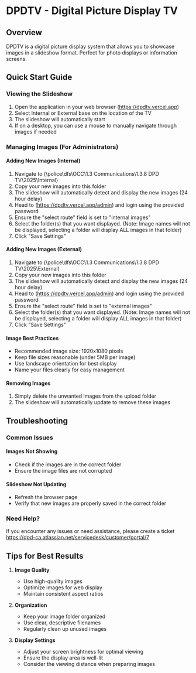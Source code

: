 # DPDTV - Digital Picture Display TV

## Overview

DPDTV is a digital picture display system that allows you to showcase images in a slideshow format. Perfect for photo displays or information screens.

## Quick Start Guide

### Viewing the Slideshow

1. Open the application in your web browser (https://dpdtv.vercel.app)
2. Select Internal or External base on the location of the TV
3. The slideshow will automatically start
4. If on a desktop, you can use a mouse to manually navigate through images if needed

### Managing Images (For Administrators)

#### Adding New Images (Internal)

1. Navigate to (\\police\dfs\OCC\1.3 Communications\1.3.8 DPD TV\2025\Internal)
2. Copy your new images into this folder
3. The slideshow will automatically detect and display the new images (24 hour delay)
4. Head to (https://dpdtv.vercel.app/admin) and login using the provided password
5. Ensure the "select route" field is set to "internal images"
6. Select the folder(s) that you want displayed. (Note: Image names will not be displayed, selecting a folder will display ALL images in that folder)
7. Click "Save Settings"

#### Adding New Images (External)

1. Navigate to (\\police\dfs\OCC\1.3 Communications\1.3.8 DPD TV\2025\External)
2. Copy your new images into this folder
3. The slideshow will automatically detect and display the new images (24 hour delay)
4. Head to (https://dpdtv.vercel.app/admin) and login using the provided password
5. Ensure the "select route" field is set to "external images"
6. Select the folder(s) that you want displayed. (Note: Image names will not be displayed, selecting a folder will display ALL images in that folder)
7. Click "Save Settings"

#### Image Best Practices

- Recommended image size: 1920x1080 pixels
- Keep file sizes reasonable (under 5MB per image)
- Use landscape orientation for best display
- Name your files clearly for easy management

#### Removing Images

1. Simply delete the unwanted images from the upload folder
2. The slideshow will automatically update to remove these images

## Troubleshooting

### Common Issues

#### Images Not Showing

- Check if the images are in the correct folder
- Ensure the image files are not corrupted

#### Slideshow Not Updating

- Refresh the browser page
- Verify that new images are properly saved in the correct folder

### Need Help?

If you encounter any issues or need assistance, please create a ticket
https://dpd-ca.atlassian.net/servicedesk/customer/portal/7

## Tips for Best Results

1. **Image Quality**

   - Use high-quality images
   - Optimize images for web display
   - Maintain consistent aspect ratios

2. **Organization**

   - Keep your image folder organized
   - Use clear, descriptive filenames
   - Regularly clean up unused images

3. **Display Settings**
   - Adjust your screen brightness for optimal viewing
   - Ensure the display area is well-lit
   - Consider the viewing distance when preparing images
